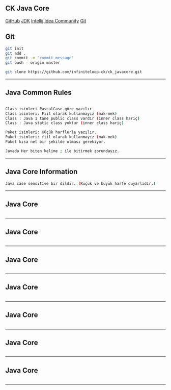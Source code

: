 ## CK Java Core
[GitHub](https://github.com/infiniteloop-ck/ck_javacore.git)
[JDK](https://www.oracle.com/java/technologies/downloads/)
[Intellij Idea Community](https://www.jetbrains.com/idea/download/?section=windows)
[Git](https://git-scm.com/downloads)


## Git
```sh
git init
git add .
git commit -m "commit_message"
git push - origin master

git clone https://github.com/infiniteloop-ck/ck_javacore.git
```
---

## Java Common Rules
```sh

Class isimleri PascalCase göre yazılır
Class isimleri: Fiil olarak kullanmayız (mak-mek)
Class : Java 1 tane public class vardır (inner class hariç)
Class : Java static class yoktur (inner class hariç)

Paket isimleri: Küçük harflerle yazılır.
Paket isimleri: fiil olarak kullanmayız (mak-mek)
Paket kısa net bir şekilde olması gerekiyor.

Javada Her biten kelime ; ile bitirmek zorundayız.
```
---

## Java Core Information
```sh
Java case sensitive bir dildir. (Küçük ve büyük harfe duyarlıdır.)
```
---

## Java Core
```sh

```
---

## Java Core
```sh

```
---

## Java Core
```sh

```
---

## Java Core
```sh

```
---

## Java Core
```sh

```
---

## Java Core
```sh

```
---

## Java Core
```sh

```
---